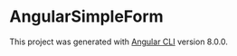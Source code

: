 # AngularSimpleForm

This project was generated with [Angular CLI](https://github.com/angular/angular-cli) version 8.0.0.
